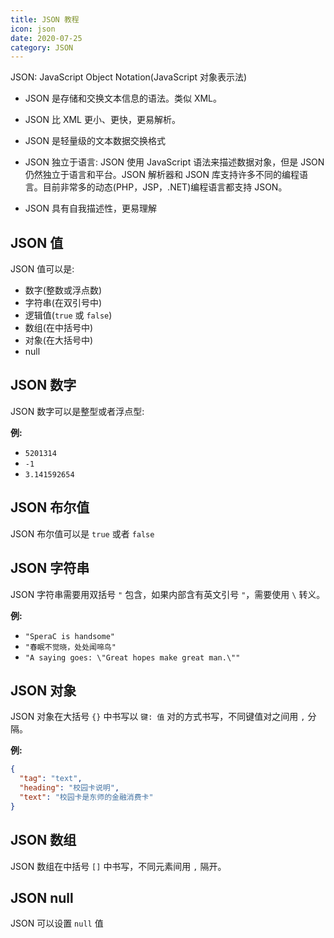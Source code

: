 ```yaml
---
title: JSON 教程
icon: json
date: 2020-07-25
category: JSON
---
```


JSON: JavaScript Object Notation(JavaScript 对象表示法)

- JSON 是存储和交换文本信息的语法。类似 XML。

- JSON 比 XML 更小、更快，更易解析。

- JSON 是轻量级的文本数据交换格式

- JSON 独立于语言: JSON 使用 JavaScript 语法来描述数据对象，但是 JSON 仍然独立于语言和平台。JSON 解析器和 JSON 库支持许多不同的编程语言。目前非常多的动态(PHP，JSP，.NET)编程语言都支持 JSON。

- JSON 具有自我描述性，更易理解

<!-- more -->

## JSON 值

JSON 值可以是:

- 数字(整数或浮点数)
- 字符串(在双引号中)
- 逻辑值(`true` 或 `false`)
- 数组(在中括号中)
- 对象(在大括号中)
- null

## JSON 数字

JSON 数字可以是整型或者浮点型:

**例:**

- `5201314`
- `-1`
- `3.141592654`

## JSON 布尔值

JSON 布尔值可以是 `true` 或者 `false`

## JSON 字符串

JSON 字符串需要用双括号 `"` 包含，如果内部含有英文引号 `"`，需要使用 `\` 转义。

**例:**

- `"SperaC is handsome"`
- `"春眠不觉晓，处处闻啼鸟"`
- `"A saying goes: \"Great hopes make great man.\""`

## JSON 对象

JSON 对象在大括号 `{}` 中书写以 `键: 值` 对的方式书写，不同键值对之间用 `,` 分隔。

**例:**

```json
{
  "tag": "text",
  "heading": "校园卡说明",
  "text": "校园卡是东师的金融消费卡"
}
```

## JSON 数组

JSON 数组在中括号 `[]` 中书写，不同元素间用 `,` 隔开。

## JSON null

JSON 可以设置 `null` 值
